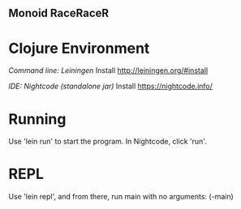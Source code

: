 ## Monoid RaceRaceR

# Clojure Environment

*Command line: Leiningen*
Install http://leiningen.org/#install


*IDE: Nightcode (standalone jar)*
Install https://nightcode.info/

# Running

Use 'lein run' to start the program. In Nightcode, click 'run'.

# REPL

Use 'lein repl', and from there, run main with no arguments:
	(-main)
	
